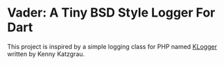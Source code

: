 # Vader: A Tiny BSD Style Logger For Dart

This project is inspired by a simple logging class for PHP named [KLogger](https://github.com/katzgrau/KLogger) written by Kenny Katzgrau.
